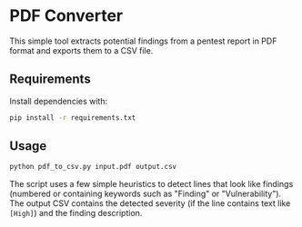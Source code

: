 # PDF Converter

This simple tool extracts potential findings from a pentest report in PDF format and exports them to a CSV file.

## Requirements

Install dependencies with:

```bash
pip install -r requirements.txt
```

## Usage

```bash
python pdf_to_csv.py input.pdf output.csv
```

The script uses a few simple heuristics to detect lines that look like findings (numbered or containing keywords such as "Finding" or "Vulnerability"). The output CSV contains the detected severity (if the line contains text like `[High]`) and the finding description.

